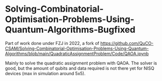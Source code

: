 # Solving-Combinatorial-Optimisation-Problems-Using-Quantum-Algorithms-Bugfixed
Part of work done under FZJ in 2022, a fork of https://github.com/QuCO-CSAM/Solving-Combinatorial-Optimisation-Problems-Using-Quantum-Algorithms/blob/main/QuadraticAssignmentProblem/Code/QAOA.ipynb

Mainly to solve the quadratic assignment problem with QAOA. The solver is good, but the amount of qubits and data required is not there yet for NISQ devices (max in simulation around 5x5).
